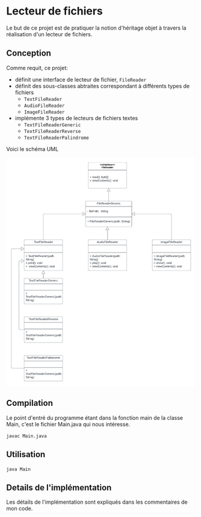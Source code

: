 # Lecteur de fichiers

Le but de ce projet est de pratiquer la notion d'héritage objet
à travers la réalisation d'un lecteur de fichiers.

## Conception

Comme requit, ce projet:
- définit une interface de lecteur de fichier, `FileReader`  
- définit des sous-classes abtraites correspondant à différents types de fichiers
    - `TextFileReader`
    - `AudioFileReader`
    - `ImageFileReader`
- implémente 3 types de lecteurs de fichiers textes
    - `TextFileReaderGeneric`
    - `TextFileReaderReverse`
    - `TextFileReaderPalindrome`

Voici le schéma UML

![schéma UML](FileReader-UML-diagram.png)

## Compilation

Le point d'entré du programme étant dans la fonction main de la classe Main, c'est le fichier Main.java qui nous intéresse.

```
javac Main.java
```

## Utilisation

```
java Main
```

## Details de l'implémentation

Les détails de l'implémentation sont expliqués dans les commentaires de mon code.

